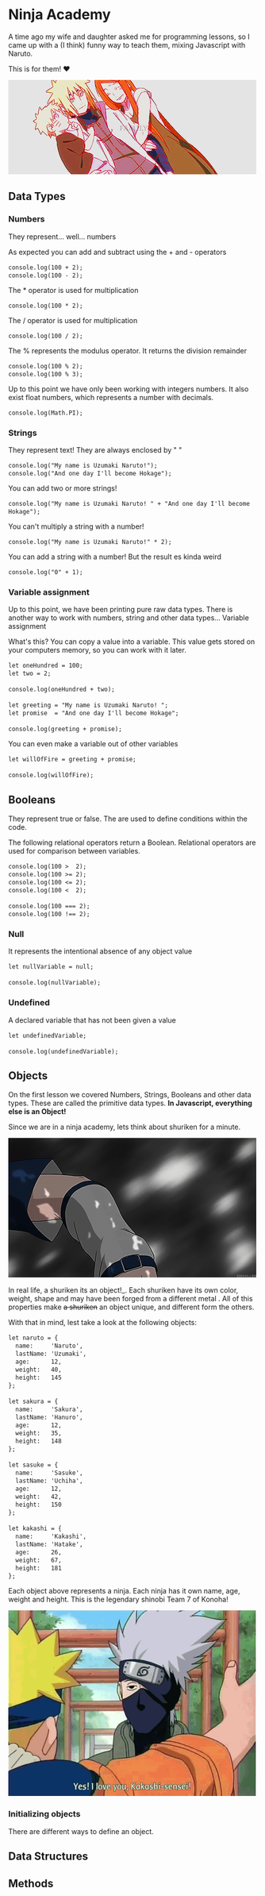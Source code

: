# Ninja Academy

A time ago my wife and daughter asked me for programming lessons, so I came up with a (I think) funny way to teach them, mixing Javascript with Naruto.

This is for them! ❤️

![shuriken](./public/naurto-family.gif) 

## Data Types

### Numbers

They represent... well... numbers

As expected you can add and subtract using the + and - operators

    console.log(100 + 2);
    console.log(100 - 2);

The * operator is used for multiplication

    console.log(100 * 2);

The / operator is used for multiplication

    console.log(100 / 2);

The % represents the modulus operator. It returns the division remainder

    console.log(100 % 2);
    console.log(100 % 3);

Up to this point we have only been working with integers numbers. It also exist float numbers, which represents a number with decimals.

    console.log(Math.PI);

### Strings

They represent text! They are always enclosed by " "

    console.log("My name is Uzumaki Naruto!");
    console.log("And one day I'll become Hokage");

You can add two or more strings!

    console.log("My name is Uzumaki Naruto! " + "And one day I'll become Hokage");

You can't multiply a string with a number!

    console.log("My name is Uzumaki Naruto!" * 2);

You can add a string with a number! But the result es kinda weird

    console.log("0" + 1);


### Variable assignment

Up to this point, we have been printing pure raw data types. There is another way to work with numbers, string and other data types... Variable assignment

What's this? You can copy a value into a variable. This value gets stored on your computers memory, so you can work with it later.

    let oneHundred = 100;
    let two = 2;

    console.log(oneHundred + two);

    let greeting = "My name is Uzumaki Naruto! ";
    let promise  = "And one day I'll become Hokage";

    console.log(greeting + promise);

You can even make a variable out of other variables

    let willOfFire = greeting + promise;

    console.log(willOfFire);

## Booleans

They represent true or false. The are used to define conditions within the code.

The following relational operators return a Boolean. Relational operators are used for comparison between variables.

    console.log(100 >  2);
    console.log(100 >= 2);
    console.log(100 <= 2);
    console.log(100 <  2);
    
    console.log(100 === 2);
    console.log(100 !== 2);

### Null

It represents the intentional absence of any object value
 
    let nullVariable = null;

    console.log(nullVariable);

### Undefined

A declared variable that has not been given a value
     
    let undefinedVariable;
    
    console.log(undefinedVariable);

## Objects

On the first lesson we covered Numbers, Strings, Booleans and other data types. These are called the primitive data types. **In Javascript, everything else is an Object!**

Since we are in a ninja academy, lets think about shuriken for a minute.

![shuriken](./public/sasuke-shuriken.gif)

In real life, a shuriken its an object!_. Each shuriken have its own color, weight, shape and may have been forged from a different metal . All of this properties make ~~a shuriken~~ an object unique, and different form the others.

With that in mind, lest take a look at the following objects:

    let naruto = {
      name:     'Naruto',
      lastName: 'Uzumaki',
      age:      12,
      weight:   40,
      height:   145
    };
    
    let sakura = {
      name:     'Sakura',
      lastName: 'Hanuro',
      age:      12,
      weight:   35,
      height:   148
    };
    
    let sasuke = {
      name:     'Sasuke',
      lastName: 'Uchiha',
      age:      12,
      weight:   42,
      height:   150
    };
    
    let kakashi = {
      name:     'Kakashi',
      lastName: 'Hatake',
      age:      26,
      weight:   67,
      height:   181
    };
    
Each object above represents a ninja. Each ninja has it own name, age, weight and height. This is the legendary shinobi Team 7 of Konoha!

![shuriken](./public/team-kakashi.gif)

### Initializing objects

There are different ways to define an object.

## Data Structures

## Methods